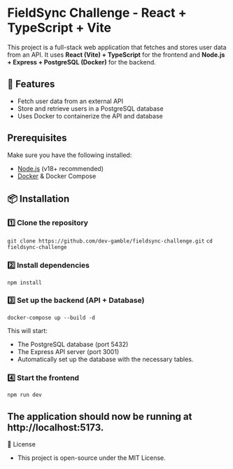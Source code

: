 # FieldSync Challenge - React + TypeScript + Vite

This project is a full-stack web application that fetches and stores user data from an API. 
It uses **React (Vite) + TypeScript** for the frontend and **Node.js + Express + PostgreSQL (Docker)** for the backend.

## 🚀 Features
- Fetch user data from an external API
- Store and retrieve users in a PostgreSQL database
- Uses Docker to containerize the API and database

## Prerequisites
Make sure you have the following installed:
- [Node.js](https://nodejs.org/) (v18+ recommended)
- [Docker](https://www.docker.com/) & Docker Compose

## 📦 Installation

### 1️⃣ Clone the repository
`git clone https://github.com/dev-gamble/fieldsync-challenge.git`
`cd fieldsync-challenge`

### 2️⃣ Install dependencies
`npm install`

### 3️⃣ Set up the backend (API + Database)
`docker-compose up --build -d`

This will start:

- The PostgreSQL database (port 5432)
- The Express API server (port 3001)
- Automatically set up the database with the necessary tables.

### 4️⃣ Start the frontend
`npm run dev`

## The application should now be running at http://localhost:5173.

📜 License
- This project is open-source under the MIT License.